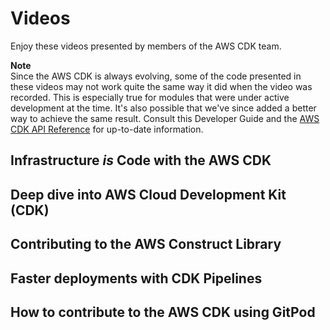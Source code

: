 # Videos<a name="videos"></a>

Enjoy these videos presented by members of the AWS CDK team\.

**Note**  
Since the AWS CDK is always evolving, some of the code presented in these videos may not work quite the same way it did when the video was recorded\. This is especially true for modules that were under active development at the time\. It's also possible that we've since added a better way to achieve the same result\. Consult this Developer Guide and the [AWS CDK API Reference](https://docs.aws.amazon.com/cdk/api/latest/docs/aws-construct-library.html) for up\-to\-date information\. 

## Infrastructure *is* Code with the AWS CDK<a name="videos-infrastructure-is-code"></a>

## Deep dive into AWS Cloud Development Kit \(CDK\)<a name="videos-deep-dive"></a>

## Contributing to the AWS Construct Library<a name="videos-contributing"></a>

## Faster deployments with CDK Pipelines<a name="videos-pipeliens"></a>

## How to contribute to the AWS CDK using GitPod<a name="videos-gitpod"></a>